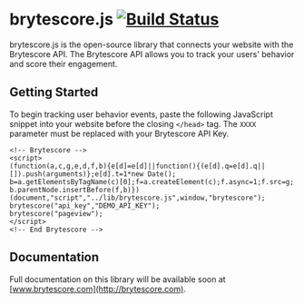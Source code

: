 # brytescore.js [![Build Status](https://travis-ci.org/Brytecore/brytescore.js.svg?branch=master)](https://travis-ci.org/Brytecore/brytescore.js)

brytescore.js is the open-source library that connects your website with the Brytescore API. The
Brytescore API allows you to track your users' behavior and score their engagement.

## Getting Started

To begin tracking user behavior events, paste the following JavaScript snippet into your
website before the closing `</head>` tag. The `XXXX` parameter must be replaced with your Brytescore
API Key.

```
<!-- Brytescore -->
<script>
(function(a,c,g,e,d,f,b){e[d]=e[d]||function(){(e[d].q=e[d].q||[]).push(arguments)};e[d].t=1*new Date();
b=a.getElementsByTagName(c)[0];f=a.createElement(c);f.async=1;f.src=g;
b.parentNode.insertBefore(f,b)})(document,"script","../lib/brytescore.js",window,"brytescore");
brytescore("api_key","DEMO_API_KEY");
brytescore("pageview");
</script>
<!-- End Brytescore -->
```

## Documentation

Full documentation on this library will be available soon at [www.brytescore.com](http://brytescore.com).